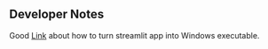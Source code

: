


## Developer Notes

Good [Link](https://medium.com/@Brice_KENGNI_ZANGUIM/guide-to-convert-a-streamlit-application-into-an-executable-using-nativefier-windows-linux-mac-1d4dc5376a38) about how to turn streamlit app into Windows executable.

